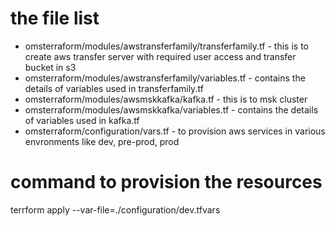 # the file list
* omsterraform/modules/awstransferfamily/transferfamily.tf - this is to  create aws transfer server with required user access and transfer bucket in s3  
* omsterraform/modules/awstransferfamily/variables.tf - contains the details of variables used in transferfamily.tf 
* omsterraform/modules/awsmskkafka/kafka.tf - this is to msk cluster 
* omsterraform/modules/awsmskkafka/variables.tf - contains the details of variables used in kafka.tf
* omsterraform/configuration/vars.tf - to provision aws services in various envronments like dev, pre-prod, prod 




# command to provision the resources
terrform apply --var-file=./configuration/dev.tfvars

